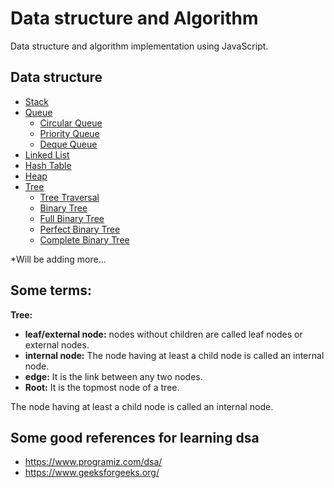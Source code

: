 # Data structure and Algorithm

Data structure and algorithm implementation using JavaScript.

## Data structure

- [Stack](/stack/stack.js)
- [Queue](/queue)
  - [Circular Queue](/queue/circular-queue.js)
  - [Priority Queue](/queue/priority-queue.js)
  - [Deque Queue](/queue/deque-queue.js)
- [Linked List](/linked-list/linked-list.js)
- [Hash Table](/hash-table/hash-table.js)
- [Heap](/heap/heap.js)
- [Tree](/tree)
  - [Tree Traversal](/tree/tree-traversal.js)
  - [Binary Tree](/tree/binary-tree.js)
  - [Full Binary Tree](/tree/full-binary-tree.js)
  - [Perfect Binary Tree](/tree/perfect-binary-tree.js)
  - [Complete Binary Tree](/tree/complete-binary-tree.js)

\*Will be adding more...

## Some terms:

**Tree:**

- **leaf/external node:** nodes without children are called leaf nodes or external nodes.
- **internal node:** The node having at least a child node is called an internal node.
- **edge:** It is the link between any two nodes.
- **Root:** It is the topmost node of a tree.

The node having at least a child node is called an internal node.

## Some good references for learning dsa

- https://www.programiz.com/dsa/
- https://www.geeksforgeeks.org/
